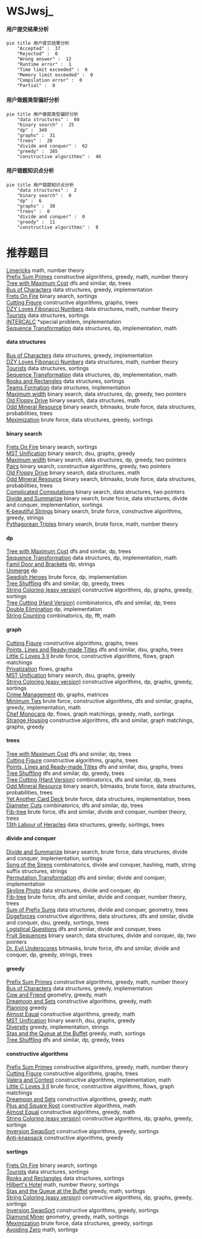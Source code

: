 # WSJwsj_
<!-- tabs:start -->
#### **用户提交结果分析**

```mermaid
pie title 用户提交结果分析
    "Accepted" :  37
    "Rejected" :  0
    "Wrong answer" :  12
    "Runtime error" :  1
    "Time limit exceeded" :  0
    "Memory limit exceeded" :  0
    "Compilation error" :  0
    "Partial" :  0
```
#### **用户做题类型偏好分析**

```mermaid
pie title 用户做题类型偏好分析
    "data structures" :  60
    "binary search" :  25
    "dp" :  349
    "graphs" :  31
    "trees" :  28
    "divide and conquer" :  62
    "greedy" :  385
    "constructive algorithms" :  46
```
#### **用户错题知识点分析**

```mermaid
pie title 用户错题知识点分析
    "data structures" :  2
    "binary search" :  0
    "dp" :  6
    "graphs" :  30
    "trees" :  0
    "divide and conquer" :  0
    "greedy" :  11
    "constructive algorithms" :  8
```
<!-- tabs:end -->
# 推荐题目
[Limericks](http://codeforces.com/problemset/problem/1331/B)		math,
                        number theory		  
[Prefix Sum Primes](http://codeforces.com/problemset/problem/1149/A)		constructive algorithms,
                        greedy,
                        math,
                        number theory		  
[Tree with Maximum Cost](http://codeforces.com/problemset/problem/1092/F)		dfs and similar,
                        dp,
                        trees		  
[Bus of Characters](http://codeforces.com/problemset/problem/982/B)		data structures,
                        greedy,
                        implementation		  
[Frets On Fire](http://codeforces.com/problemset/problem/1119/D)		binary search,
                        sortings		  
[Cutting Figure](http://codeforces.com/problemset/problem/193/A)		constructive algorithms,
                        graphs,
                        trees		  
[DZY Loves Fibonacci Numbers](https://codeforces.com/contest/447/problem/E)		data structures,
                        math,
                        number theory		  
[Tourists](http://codeforces.com/problemset/problem/286/D)		data structures,
                        sortings		  
[INTERCALC](http://codeforces.com/problemset/problem/784/C)		*special problem,
                        implementation		  
[Sequence Transformation](http://codeforces.com/problemset/problem/280/E)		data structures,
                        dp,
                        implementation,
                        math		  
<!-- tabs:start -->
#### **data structures**
[Bus of Characters](http://codeforces.com/problemset/problem/982/B)		data structures,
                        greedy,
                        implementation		  
[DZY Loves Fibonacci Numbers](https://codeforces.com/contest/447/problem/E)		data structures,
                        math,
                        number theory		  
[Tourists](http://codeforces.com/problemset/problem/286/D)		data structures,
                        sortings		  
[Sequence Transformation](http://codeforces.com/problemset/problem/280/E)		data structures,
                        dp,
                        implementation,
                        math		  
[Rooks and Rectangles](http://codeforces.com/problemset/problem/524/E)		data structures,
                        sortings		  
[Teams Formation](https://codeforces.com/contest/879/problem/D)		data structures,
                        implementation		  
[Maximum width](http://codeforces.com/problemset/problem/1492/C)		binary search,
                        data structures,
                        dp,
                        greedy,
                        two pointers		  
[Old Floppy Drive](http://codeforces.com/problemset/problem/1490/G)		binary search,
                        data structures,
                        math		  
[Odd Mineral Resource](http://codeforces.com/problemset/problem/1479/D)		binary search,
                        bitmasks,
                        brute force,
                        data structures,
                        probabilities,
                        trees		  
[Meximization](http://codeforces.com/problemset/problem/1497/A)		brute force,
                        data structures,
                        greedy,
                        sortings		  
#### **binary search**
[Frets On Fire](http://codeforces.com/problemset/problem/1119/D)		binary search,
                        sortings		  
[MST Unification](http://codeforces.com/problemset/problem/1108/F)		binary search,
                        dsu,
                        graphs,
                        greedy		  
[Maximum width](http://codeforces.com/problemset/problem/1492/C)		binary search,
                        data structures,
                        dp,
                        greedy,
                        two pointers		  
[Pairs](http://codeforces.com/problemset/problem/1463/D)		binary search,
                        constructive algorithms,
                        greedy,
                        two pointers		  
[Old Floppy Drive](http://codeforces.com/problemset/problem/1490/G)		binary search,
                        data structures,
                        math		  
[Odd Mineral Resource](http://codeforces.com/problemset/problem/1479/D)		binary search,
                        bitmasks,
                        brute force,
                        data structures,
                        probabilities,
                        trees		  
[Complicated Computations](http://codeforces.com/problemset/problem/1436/E)		binary search,
                        data structures,
                        two pointers		  
[Divide and Summarize](http://codeforces.com/problemset/problem/1461/D)		binary search,
                        brute force,
                        data structures,
                        divide and conquer,
                        implementation,
                        sortings		  
[K-beautiful Strings](http://codeforces.com/problemset/problem/1493/C)		binary search,
                        brute force,
                        constructive algorithms,
                        greedy,
                        strings		  
[Pythagorean Triples](http://codeforces.com/problemset/problem/1487/D)		binary search,
                        brute force,
                        math,
                        number theory		  
#### **dp**
[Tree with Maximum Cost](http://codeforces.com/problemset/problem/1092/F)		dfs and similar,
                        dp,
                        trees		  
[Sequence Transformation](http://codeforces.com/problemset/problem/280/E)		data structures,
                        dp,
                        implementation,
                        math		  
[Famil Door and Brackets](http://codeforces.com/problemset/problem/629/C)		dp,
                        strings		  
[Unmerge](https://codeforces.com/contest/1382/problem/D)		dp		  
[Swedish Heroes](http://codeforces.com/problemset/problem/1421/E)		brute force,
                        dp,
                        implementation		  
[Tree Shuffling](http://codeforces.com/problemset/problem/1363/E)		dfs and similar,
                        dp,
                        greedy,
                        trees		  
[String Coloring (easy version)](http://codeforces.com/problemset/problem/1296/E1)		constructive algorithms,
                        dp,
                        graphs,
                        greedy,
                        sortings		  
[Tree Cutting (Hard Version)](http://codeforces.com/problemset/problem/1118/F2)		combinatorics,
                        dfs and similar,
                        dp,
                        trees		  
[Double Elimination](http://codeforces.com/problemset/problem/1310/B)		dp,
                        implementation		  
[String Counting](http://codeforces.com/problemset/problem/1487/G)		combinatorics,
                        dp,
                        fft,
                        math		  
#### **graph**
[Cutting Figure](http://codeforces.com/problemset/problem/193/A)		constructive algorithms,
                        graphs,
                        trees		  
[Points, Lines and Ready-made Titles](https://codeforces.com/contest/871/problem/C)		dfs and similar,
                        dsu,
                        graphs,
                        trees		  
[Little C Loves 3 II](http://codeforces.com/problemset/problem/1034/B)		brute force,
                        constructive algorithms,
                        flows,
                        graph matchings		  
[Privatization](http://codeforces.com/problemset/problem/212/A)		flows,
                        graphs		  
[MST Unification](http://codeforces.com/problemset/problem/1108/F)		binary search,
                        dsu,
                        graphs,
                        greedy		  
[String Coloring (easy version)](http://codeforces.com/problemset/problem/1296/E1)		constructive algorithms,
                        dp,
                        graphs,
                        greedy,
                        sortings		  
[Crime Management](http://codeforces.com/problemset/problem/107/D)		dp,
                        graphs,
                        matrices		  
[Minimum Ties](http://codeforces.com/problemset/problem/1487/C)		brute force,
                        constructive algorithms,
                        dfs and similar,
                        graphs,
                        greedy,
                        implementation,
                        math		  
[Chef Monocarp](http://codeforces.com/problemset/problem/1437/C)		dp,
                        flows,
                        graph matchings,
                        greedy,
                        math,
                        sortings		  
[Strange Housing](http://codeforces.com/problemset/problem/1470/D)		constructive algorithms,
                        dfs and similar,
                        graph matchings,
                        graphs,
                        greedy		  
#### **trees**
[Tree with Maximum Cost](http://codeforces.com/problemset/problem/1092/F)		dfs and similar,
                        dp,
                        trees		  
[Cutting Figure](http://codeforces.com/problemset/problem/193/A)		constructive algorithms,
                        graphs,
                        trees		  
[Points, Lines and Ready-made Titles](https://codeforces.com/contest/871/problem/C)		dfs and similar,
                        dsu,
                        graphs,
                        trees		  
[Tree Shuffling](http://codeforces.com/problemset/problem/1363/E)		dfs and similar,
                        dp,
                        greedy,
                        trees		  
[Tree Cutting (Hard Version)](http://codeforces.com/problemset/problem/1118/F2)		combinatorics,
                        dfs and similar,
                        dp,
                        trees		  
[Odd Mineral Resource](http://codeforces.com/problemset/problem/1479/D)		binary search,
                        bitmasks,
                        brute force,
                        data structures,
                        probabilities,
                        trees		  
[Yet Another Card Deck](http://codeforces.com/problemset/problem/1511/C)		brute force,
                        data structures,
                        implementation,
                        trees		  
[Diameter Cuts](http://codeforces.com/problemset/problem/1499/F)		combinatorics,
                        dfs and similar,
                        dp,
                        trees		  
[Fib-tree](http://codeforces.com/problemset/problem/1491/E)		brute force,
                        dfs and similar,
                        divide and conquer,
                        number theory,
                        trees		  
[13th Labour of Heracles](http://codeforces.com/problemset/problem/1466/D)		data structures,
                        greedy,
                        sortings,
                        trees		  
#### **divide and conquer**
[Divide and Summarize](http://codeforces.com/problemset/problem/1461/D)		binary search,
                        brute force,
                        data structures,
                        divide and conquer,
                        implementation,
                        sortings		  
[Song of the Sirens](http://codeforces.com/problemset/problem/1466/G)		combinatorics,
                        divide and conquer,
                        hashing,
                        math,
                        string suffix structures,
                        strings		  
[Permutation Transformation](http://codeforces.com/problemset/problem/1490/D)		dfs and similar,
                        divide and conquer,
                        implementation		  
[Skyline Photo](https://codeforces.com/contest/1483/problem/C)		data structures,
                        divide and conquer,
                        dp		  
[Fib-tree](http://codeforces.com/problemset/problem/1491/E)		brute force,
                        dfs and similar,
                        divide and conquer,
                        number theory,
                        trees		  
[Sum of Prefix Sums](http://codeforces.com/problemset/problem/1303/G)		data structures,
                        divide and conquer,
                        geometry,
                        trees		  
[Dogeforces](http://codeforces.com/problemset/problem/1494/D)		constructive algorithms,
                        data structures,
                        dfs and similar,
                        divide and conquer,
                        dsu,
                        greedy,
                        sortings,
                        trees		  
[Logistical Questions](http://codeforces.com/problemset/problem/566/C)		dfs and similar,
                        divide and conquer,
                        trees		  
[Fruit Sequences](http://codeforces.com/problemset/problem/1428/F)		binary search,
                        data structures,
                        divide and conquer,
                        dp,
                        two pointers		  
[Dr. Evil Underscores](http://codeforces.com/problemset/problem/1285/D)		bitmasks,
                        brute force,
                        dfs and similar,
                        divide and conquer,
                        dp,
                        greedy,
                        strings,
                        trees		  
#### **greedy**
[Prefix Sum Primes](http://codeforces.com/problemset/problem/1149/A)		constructive algorithms,
                        greedy,
                        math,
                        number theory		  
[Bus of Characters](http://codeforces.com/problemset/problem/982/B)		data structures,
                        greedy,
                        implementation		  
[Cow and Friend](http://codeforces.com/problemset/problem/1307/B)		geometry,
                        greedy,
                        math		  
[Dreamoon and Sets](https://codeforces.com/contest/477/problem/B)		constructive algorithms,
                        greedy,
                        math		  
[Planning](http://codeforces.com/problemset/problem/853/A)		greedy		  
[Almost Equal](https://codeforces.com/contest/1206/problem/C)		constructive algorithms,
                        greedy,
                        math		  
[MST Unification](http://codeforces.com/problemset/problem/1108/F)		binary search,
                        dsu,
                        graphs,
                        greedy		  
[Diversity](http://codeforces.com/problemset/problem/844/A)		greedy,
                        implementation,
                        strings		  
[Stas and the Queue at the Buffet](http://codeforces.com/problemset/problem/1151/D)		greedy,
                        math,
                        sortings		  
[Tree Shuffling](http://codeforces.com/problemset/problem/1363/E)		dfs and similar,
                        dp,
                        greedy,
                        trees		  
#### **constructive algorithms**
[Prefix Sum Primes](http://codeforces.com/problemset/problem/1149/A)		constructive algorithms,
                        greedy,
                        math,
                        number theory		  
[Cutting Figure](http://codeforces.com/problemset/problem/193/A)		constructive algorithms,
                        graphs,
                        trees		  
[Valera and Contest](http://codeforces.com/problemset/problem/369/B)		constructive algorithms,
                        implementation,
                        math		  
[Little C Loves 3 II](http://codeforces.com/problemset/problem/1034/B)		brute force,
                        constructive algorithms,
                        flows,
                        graph matchings		  
[Dreamoon and Sets](https://codeforces.com/contest/477/problem/B)		constructive algorithms,
                        greedy,
                        math		  
[Plus and Square Root](https://codeforces.com/contest/716/problem/C)		constructive algorithms,
                        math		  
[Almost Equal](https://codeforces.com/contest/1206/problem/C)		constructive algorithms,
                        greedy,
                        math		  
[String Coloring (easy version)](http://codeforces.com/problemset/problem/1296/E1)		constructive algorithms,
                        dp,
                        graphs,
                        greedy,
                        sortings		  
[Inversion SwapSort](http://codeforces.com/problemset/problem/1375/E)		constructive algorithms,
                        greedy,
                        sortings		  
[Anti-knapsack](http://codeforces.com/problemset/problem/1493/A)		constructive algorithms,
                        greedy		  
#### **sortings**
[Frets On Fire](http://codeforces.com/problemset/problem/1119/D)		binary search,
                        sortings		  
[Tourists](http://codeforces.com/problemset/problem/286/D)		data structures,
                        sortings		  
[Rooks and Rectangles](http://codeforces.com/problemset/problem/524/E)		data structures,
                        sortings		  
[Hilbert's Hotel](https://codeforces.com/contest/1345/problem/C)		math,
                        number theory,
                        sortings		  
[Stas and the Queue at the Buffet](http://codeforces.com/problemset/problem/1151/D)		greedy,
                        math,
                        sortings		  
[String Coloring (easy version)](http://codeforces.com/problemset/problem/1296/E1)		constructive algorithms,
                        dp,
                        graphs,
                        greedy,
                        sortings		  
[Inversion SwapSort](http://codeforces.com/problemset/problem/1375/E)		constructive algorithms,
                        greedy,
                        sortings		  
[Diamond Miner](https://codeforces.com/contest/1496/problem/C)		geometry,
                        greedy,
                        math,
                        sortings		  
[Meximization](http://codeforces.com/problemset/problem/1497/A)		brute force,
                        data structures,
                        greedy,
                        sortings		  
[Avoiding Zero](http://codeforces.com/problemset/problem/1427/A)		math,
                        sortings		  
<!-- tabs:end -->
